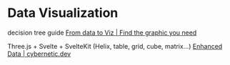 # Data Visualization

decision tree guide
[From data to Viz | Find the graphic you need](https://www.data-to-viz.com/)


Three.js + Svelte + SvelteKit (Helix, table, grid, cube, matrix...)
[Enhanced Data | cybernetic.dev](https://cybernetic.dev/)

